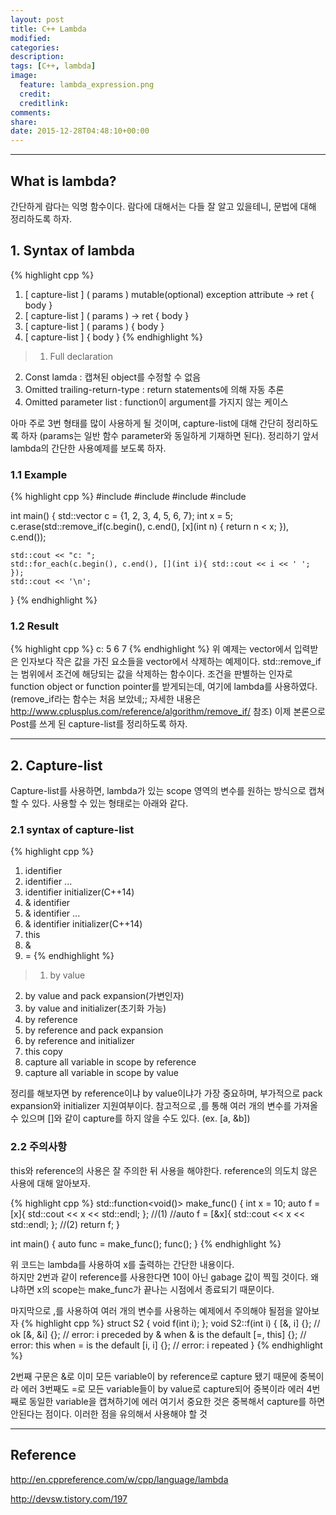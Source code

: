 ```yaml
---
layout: post
title: C++ Lambda
modified:
categories: 
description: 
tags: [C++, lambda]
image:
  feature: lambda_expression.png
  credit:
  creditlink:
comments:
share:
date: 2015-12-28T04:48:10+00:00
---
```

---

## What is lambda?
간단하게 람다는 익명 함수이다.
람다에 대해서는 다들 잘 알고 있을테니, 문법에 대해 정리하도록 하자.


## 1. Syntax of lambda
{% highlight cpp %}
1. [ capture-list ] ( params ) mutable(optional) exception attribute -> ret { body }
2. [ capture-list ] ( params ) -> ret { body }
3. [ capture-list ] ( params ) { body }
4. [ capture-list ] { body }
{% endhighlight %}
>1. Full declaration
2. Const lamda : 캡쳐된 object를 수정할 수 없음
3. Omitted trailing-return-type : return statements에 의해 자동 추론
4. Omitted parameter list : function이 argument를 가지지 않는 케이스

아마 주로 3번 형태를 많이 사용하게 될 것이며, capture-list에 대해 간단히 정리하도록 하자
(params는 일반 함수 parameter와 동일하게 기재하면 된다). 
정리하기 앞서 lambda의 간단한 사용예제를 보도록 하자.

### 1.1 Example
{% highlight cpp %}
#include <vector>
#include <iostream>
#include <algorithm>
#include <functional>
 
int main()
{
    std::vector<int> c = {1, 2, 3, 4, 5, 6, 7};
    int x = 5;
    c.erase(std::remove_if(c.begin(), c.end(), [x](int n) { return n < x; }), c.end());
 
    std::cout << "c: ";
    std::for_each(c.begin(), c.end(), [](int i){ std::cout << i << ' '; });
    std::cout << '\n';
}
{% endhighlight %}

### 1.2 Result
{% highlight cpp %}
c: 5 6 7 
{% endhighlight %}
위 예제는 vector에서 입력받은 인자보다 작은 값을 가진 요소들을 vector에서 삭제하는 예제이다. 
std::remove_if는 범위에서 조건에 해당되는 값을 삭제하는 함수이다. 
조건을 판별하는 인자로 function object or function pointer를 받게되는데, 여기에 lambda를 사용하였다. 
(remove_if라는 함수는 처음 보았네;; 자세한 내용은 http://www.cplusplus.com/reference/algorithm/remove_if/ 참조) 
이제 본론으로 Post를 쓰게 된 capture-list를 정리하도록 하자.

---

## 2. Capture-list
Capture-list를 사용하면, lambda가 있는 scope 영역의 변수를 원하는 방식으로 캡쳐할 수 있다.
사용할 수 있는 형태로는 아래와 같다.

### 2.1 syntax of capture-list
{% highlight cpp %}
1. identifier
2. identifier ...	
3. identifier initializer(C++14)
4. & identifier	
5. & identifier ...	
6. & identifier initializer(C++14)
7. this	
8. &
9. =
{% endhighlight %}

>1. by value
2. by value and pack expansion(가변인자)
3. by value and initializer(초기화 가능)
4. by reference
5. by reference and pack expansion
6. by reference and initializer
7. this copy
8. capture all variable in scope by reference
9. capture all variable in scope by value 


정리를 해보자면 by  reference이냐 by value이냐가 가장 중요하며,
부가적으로 pack expansion와 initializer 지원여부이다.
참고적으로 ,를 통해 여러 개의 변수를 가져올 수 있으며 []와 같이 capture를 하지 않을 수도 있다.
(ex. [a, &b])

### 2.2 주의사항
this와 reference의 사용은 잘 주의한 뒤 사용을 해야한다. 
reference의 의도치 않은 사용에 대해 알아보자.

{% highlight cpp %}
std::function<void()> make_func()
{
  int x = 10;
  auto f = [x]{ std::cout << x << std::endl; }; //(1)
  //auto f = [&x]{ std::cout << x << std::endl; }; //(2)
  return f;
}

int main()
{
  auto func = make_func();
  func();
}
{% endhighlight %}

위 코드는 lambda를 사용하여 x를 출력하는 간단한 내용이다.  
하지만 2번과 같이  reference를 사용한다면 10이 아닌 gabage 값이 찍힐 것이다.
왜냐하면 x의 scope는 make_func가 끝나는 시점에서 종료되기 때문이다.

마지막으로 ,를 사용하여 여러 개의 변수를 사용하는 예제에서 주의해야 될점을 알아보자
{% highlight cpp %}
struct S2 { void f(int i); };
void S2::f(int i)
{
    [&, i] {}; // ok
    [&, &i] {}; // error: i preceded by & when & is the default
    [=, this] {}; // error: this when = is the default
    [i, i] {}; // error: i repeated
}
{% endhighlight %}

2번째 구문은 &로 이미 모든 variable이 by reference로 capture 됐기 때문에 중복이라 에러
3번째도 =로 모든 variable들이 by value로 capture되어 중복이라 에러
4번째로 동일한 variable을 캡쳐하기에 에러
여기서 중요한 것은 중복해서 capture를 하면 안된다는 점이다. 
이러한 점을 유의해서 사용해야 할 것

---

## Reference

<http://en.cppreference.com/w/cpp/language/lambda>

<http://devsw.tistory.com/197>
